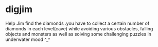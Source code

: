 # digjim
Help Jim find the diamonds .you have to collect a certain number of diamonds in each level(cave) while avoiding various obstacles, falling objects and monsters as well as solving some challenging puzzles in underwater mood ^_^ 
